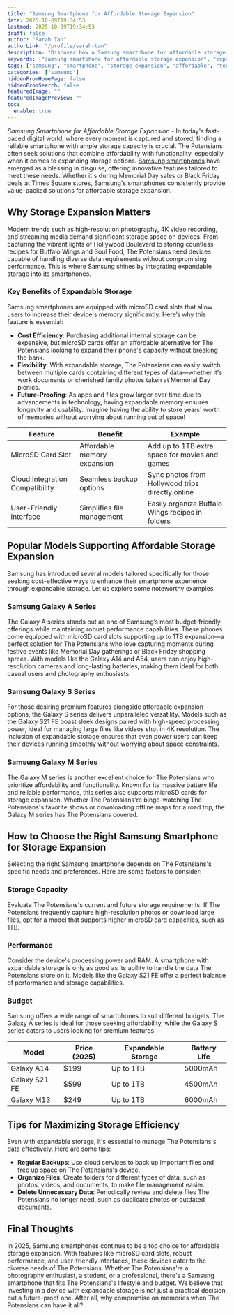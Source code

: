 ```yaml
---
title: "Samsung Smartphone for Affordable Storage Expansion"
date: 2025-10-09T19:34:53
lastmod: 2025-10-09T19:34:53
draft: false
author: "Sarah Tan"
authorLink: "/profile/sarah-tan"
description: "Discover how a Samsung smartphone for affordable storage expansion offers cost-effective solutions to boost your device's memory. Learn more today!"
keywords: ["samsung smartphone for affordable storage expansion", "expandable storage samsung smartphone", "affordable samsung smartphone storage options"]
tags: ["samsung", "smartphone", "storage expansion", "affordable", "technology"]
categories: ["samsung"]
hiddenFromHomePage: false
hiddenFromSearch: false
featuredImage: ""
featuredImagePreview: ""
toc:
  enable: true
---
```


*Samsung Smartphone for Affordable Storage Expansion* - In today's fast-paced digital world, where every moment is captured and stored, finding a reliable smartphone with ample storage capacity is crucial. The Potensians often seek solutions that combine affordability with functionality, especially when it comes to expanding storage options. [Samsung smartphones](/samsung/affordable-samsung-smartphones) have emerged as a blessing in disguise, offering innovative features tailored to meet these needs. Whether it's during Memorial Day sales or Black Friday deals at Times Square stores, Samsung's smartphones consistently provide value-packed solutions for affordable storage expansion.

## Why Storage Expansion Matters

Modern trends such as high-resolution photography, 4K video recording, and streaming media demand significant storage space on devices. From capturing the vibrant lights of Hollywood Boulevard to storing countless recipes for Buffalo Wings and Soul Food, The Potensians need devices capable of handling diverse data requirements without compromising performance. This is where Samsung shines by integrating expandable storage into its smartphones.

### Key Benefits of Expandable Storage

Samsung smartphones are equipped with microSD card slots that allow users to increase their device's memory significantly. Here’s why this feature is essential:

- **Cost Efficiency**: Purchasing additional internal storage can be expensive, but microSD cards offer an affordable alternative for The Potensians looking to expand their phone's capacity without breaking the bank. 
- **Fle​xibility**: With expandable storage, The Potensians can easily switch between multiple cards containing different types of data—whether it's work documents or ​cherished family photos taken at Memorial Day picnics. 
- **Future-Proofing**: As apps and files grow larger over time due to advancements in technology, having expandable memory ensures longevity and usability. Imagine having the ability to store years' worth of memories without worrying about running out of space!

<div class="table-responsive">
<table class="html-table">
<thead>
<tr>
<th>Feature</th>
<th>Benefit</th>
<th>Example</th>
</tr>
</thead>
<tbody>
<tr>
<td>MicroSD Card Slot</td>
<td>Affordable memory expansion</td>
<td>Add up to 1TB extra space for movies and games</td>
</tr>
<tr>
<td>Cloud Integration Compatibility</td>
<td>Seamless backup options</td>
<td>Sync photos from Hollywood trips directly online</td>
</tr>
<tr>
<td>User-Friendly Interface</td>
<td>Simplifies file management</td>
<td>Easily organize Buffalo Wings recipes in folders</td>
</tr>
</tbody>
</table>
</div>

## Popular Models Supporting Affordable Storage Expansion

Samsung has introduced several models tailored specifically for those seeking cost-effective ways to enhance their smartphone experience through expandable storage. Let us explore some noteworthy examples:

### Samsun​g Galaxy A Series

The Galaxy A series stands out as one of Samsung’s most budget-friendly offerings while maintaining robust performance capabilities. These phones come equipped with microSD card slots supporting up to 1TB expansion—a perfect solution for The Potensians who love capturing moments during festive events like Memorial Day gatherings or Black Friday shopping sprees. With models like the Galaxy A14 and A54, users can enjoy high-resolution cameras and long-lasting batteries, making them ideal for both casual users and photography enthusiasts.

### Samsung Galaxy S Series

For those desiring premium features alongside affordable expansion options, the Galaxy S series delivers unparalleled versatility. Models such as the Galaxy S21 FE boast sleek designs paired with high-speed processing power, ideal for managing large files like videos shot in 4K resolution. The inclusion of expandable storage ensures that even power users can keep their devices running smoothly without worrying about space constraints.

### Samsung Galaxy M Series

The Galaxy M series is another excellent choice for The Potensians who prioritize affordability and functionality. Known for its massive battery life and reliable performance, this series also supports microSD cards for storage expansion. Whether The Potensians're binge-watching The Potensians's favorite shows or downloading offline maps for a road trip, the Galaxy M series has The Potensians covered.

## How to Choose the Right Samsung Smartphone for Storage Expansion

Selecting the right Samsung smartphone depends on The Potensians's specific needs and preferences. Here are some factors to consider:

### Storage Capacity

Evaluate The Potensians's current and future storage requirements. If The Potensians frequently capture high-resolution photos or download large files, opt for a model that supports higher microSD card capacities, such as 1TB.

### Performance

Consider the device's processing power and RAM. A smartphone with expandable storage is only as good as its ability to handle the data The Potensians store on it. Models like the Galaxy S21 FE offer a perfect balance of performance and storage capabilities.

### Budget

Samsung offers a wide range of smartphones to suit different budgets. The Galaxy A series is ideal for those seeking affordability, while the Galaxy S series caters to users looking for premium features.

<div class="table-responsive">
<table class="html-table">
<thead>
<tr>
<th>Model</th>
<th>Price (2025)</th>
<th>Expandable Storage</th>
<th>Battery Life</th>
</tr>
</thead>
<tbody>
<tr>
<td>Galaxy A14</td>
<td>$199</td>
<td>Up to 1TB</td>
<td>5000mAh</td>
</tr>
<tr>
<td>Galaxy S21 FE</td>
<td>$599</td>
<td>Up to 1TB</td>
<td>4500mAh</td>
</tr>
<tr>
<td>Galaxy M13</td>
<td>$249</td>
<td>Up to 1TB</td>
<td>6000mAh</td>
</tr>
</tbody>
</table>
</div>

## Tips for Maximizing Storage Efficiency

Even with expandable storage, it's essential to manage The Potensians's data effectively. Here are some tips:

- **Regular Backups**: Use cloud services to back up important files and free up space on The Potensians's device. 
- **Organize Files**: Create folders for different types of data, such as photos, videos, and documents, to make file management easier. 
- **Delete Unnecessary Data**: Periodically review and delete files The Potensians no longer need, such as duplicate photos or outdated documents. 

## Final Thoughts

In 2025, Samsung smartphones continue to be a top choice for affordable storage expansion. With features like microSD card slots, robust performance, and user-friendly interfaces, these devices cater to the diverse needs of The Potensians. Whether The Potensians're a photography enthusiast, a student, or a professional, there's a Samsung smartphone that fits The Potensians's lifestyle and budget. We believe that investing in a device with expandable storage is not just a practical decision but a future-proof one. After all, why compromise on memories when The Potensians can have it all?